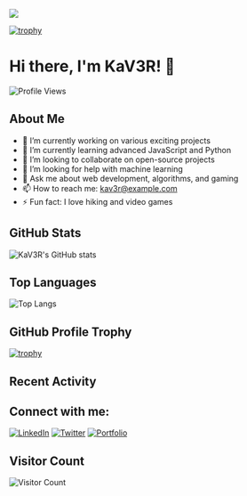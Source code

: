 ![](https://camo.githubusercontent.com/d75dd8c5369a38c739333abdbd87cb01abaa7d189fe29844a17de16b37338e18/68747470733a2f2f696d672e736869656c64732e696f2f62616467652f2d4769746875622d626c61636b2e7376673f7374796c653d666f722d7468652d6261646765266c6f676f3d67697468756226636f6c6f72423d353535)


[![trophy](https://github-profile-trophy.vercel.app/?username=KaV3R)](https://github.com/ryo-ma/github-profile-trophy)

# Hi there, I'm KaV3R! 👋

![Profile Views](https://komarev.com/ghpvc/?username=KaV3R&color=blue)

## About Me

- 🔭 I’m currently working on various exciting projects
- 🌱 I’m currently learning advanced JavaScript and Python
- 👯 I’m looking to collaborate on open-source projects
- 🤔 I’m looking for help with machine learning
- 💬 Ask me about web development, algorithms, and gaming
- 📫 How to reach me: kav3r@example.com
- ⚡ Fun fact: I love hiking and video games

## GitHub Stats

![KaV3R's GitHub stats](https://github-readme-stats.vercel.app/api?username=KaV3R&show_icons=true&theme=radical)

## Top Languages

![Top Langs](https://github-readme-stats.vercel.app/api/top-langs/?username=KaV3R&layout=compact&theme=radical)

## GitHub Profile Trophy

[![trophy](https://github-profile-trophy.vercel.app/?username=KaV3R&theme=onedark)](https://github.com/ryo-ma/github-profile-trophy)

## Recent Activity

<!--START_SECTION:activity-->
<!--END_SECTION:activity-->

## Connect with me:

[![LinkedIn](https://img.shields.io/badge/-LinkedIn-blue?style=flat&logo=Linkedin&logoColor=white)](https://www.linkedin.com/in/your-linkedin-profile)
[![Twitter](https://img.shields.io/badge/-Twitter-blue?style=flat&logo=Twitter&logoColor=white)](https://twitter.com/your-twitter-handle)
[![Portfolio](https://img.shields.io/badge/-Portfolio-blue?style=flat&logo=google-chrome&logoColor=white)](https://your-portfolio.com)

## Visitor Count

![Visitor Count](https://profile-counter.glitch.me/KaV3R/count.svg)


